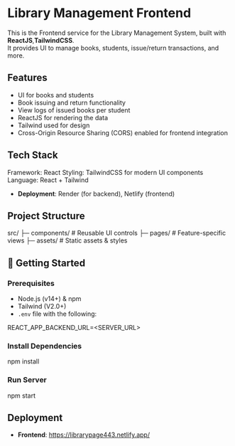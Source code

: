 

# Library Management Frontend

This is the Frontend service for the Library Management System, built with **ReactJS**,**TailwindCSS**.  
It provides UI to manage books, students, issue/return transactions, and more.  

## Features

- UI for books and students
- Book issuing and return functionality
- View logs of issued books per student
- ReactJS for rendering the data
- Tailwind used for design  
- Cross-Origin Resource Sharing (CORS) enabled for frontend integration  

## Tech Stack

Framework: React 
Styling: TailwindCSS for modern UI components    
Language: React + Tailwind  
- **Deployment**: Render (for backend), Netlify (frontend)  

## Project Structure

src/
├─ components/       # Reusable UI controls
├─ pages/            # Feature-specific views 
├─ assets/           # Static assets & styles

## 🔧 Getting Started

### Prerequisites

- Node.js (v14+) & npm
- Tailwind (V2.0+)
- `.env` file with the following:

REACT_APP_BACKEND_URL=<SERVER_URL>

### Install Dependencies

npm install

### Run Server

npm start


## Deployment

- **Frontend**: https://librarypage443.netlify.app/



